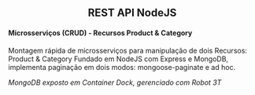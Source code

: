 
<h2 align="center">
	REST API NodeJS
</h2>


#### Microsserviços (CRUD) - Recursos Product & Category  
  
  Montagem rápida de microsserviços para manipulação de dois Recursos: Product & Category
  Fundado em NodeJS com Express e MongoDB, implementa paginação em dois modos: mongoose-paginate e ad hoc.
 
  _MongoDB exposto em Container Dock, gerenciado com Robot 3T_
  
  
